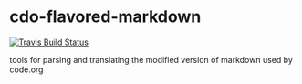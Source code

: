 # cdo-flavored-markdown

[![Travis Build Status](https://img.shields.io/travis/code-dot-org/cdo-flavored-markdown.svg)](https://travis-ci.org/code-dot-org/cdo-flavored-markdown/)

tools for parsing and translating the modified version of markdown used by code.org
